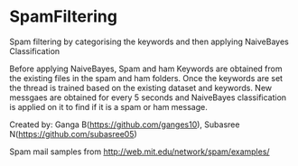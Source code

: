 # SpamFiltering
Spam filtering by categorising the keywords and then applying NaiveBayes Classification

Before applying NaiveBayes, Spam and ham Keywords are obtained from the existing files in the spam and ham folders.
Once the keywords are set the thread is trained based on the existing dataset and keywords.
New messgaes are obtained for every 5 seconds and NaiveBayes classification is applied on it to find if it is a spam or ham message.




Created by:
Ganga B(https://github.com/ganges10),
Subasree N(https://github.com/subasree05)

 
Spam mail samples from http://web.mit.edu/network/spam/examples/
